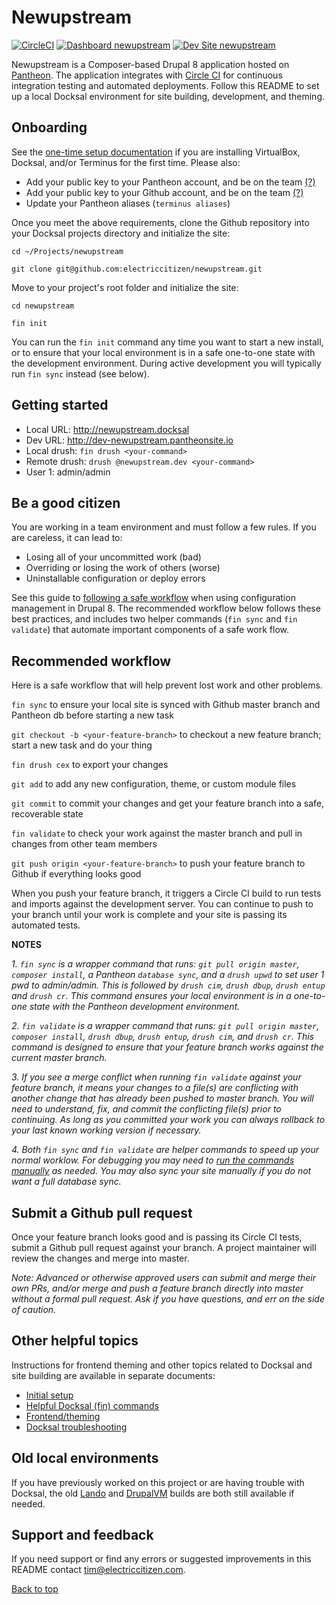 # Newupstream

[![CircleCI](https://circleci.com/gh/electriccitizen/newupstream.svg?style=shield)](https://circleci.com/gh/electriccitizen/newupstream)
[![Dashboard newupstream](https://img.shields.io/badge/dashboard-newupstream-yellow.svg)](https://dashboard.pantheon.io/sites/9ec12d94-c804-44b7-968e-166a0b49fdc0#dev/code)
[![Dev Site newupstream](https://img.shields.io/badge/site-newupstream-blue.svg)](http://dev-newupstream.pantheonsite.io/)

Newupstream is a Composer-based Drupal 8 application hosted on [Pantheon](http://dashboard.getpantheon.com). The application integrates with [Circle CI](https://circleci.com/dashboard) for continuous integration testing and automated deployments. Follow this README to set up a local Docksal environment for site building, development, and theming. 

## Onboarding

See the [one-time setup documentation](docs/SETUP.md) if you are installing VirtualBox, Docksal, and/or Terminus for the first time. Please also:

* Add your public key to your Pantheon account, and be on the team [(?)](https://pantheon.io/docs/ssh-keys/)
* Add your public key to your Github account, and be on the team [(?)](https://help.github.com/articles/adding-a-new-ssh-key-to-your-github-account/)
* Update your Pantheon aliases (```terminus aliases```)

Once you meet the above requirements, clone the Github repository into your Docksal projects directory and initialize the site:

```cd ~/Projects/newupstream```

```git clone git@github.com:electriccitizen/newupstream.git```

Move to your project's root folder and initialize the site:

```cd newupstream```

```fin init```

You can run the ```fin init``` command any time you want to start a new install, or to ensure that your local environment is in a safe one-to-one state with the development environment. During active development you will typically run ```fin sync``` instead (see below).

## Getting started

* Local URL: http://newupstream.docksal
* Dev URL: http://dev-newupstream.pantheonsite.io
* Local drush: ```fin drush <your-command>```
* Remote drush: ```drush @newupstream.dev <your-command>```
* User 1: admin/admin

## Be a good citizen

You are working in a team environment and must follow a few rules. If you are careless, it can lead to:

* Losing all of your uncommitted work (bad)
* Overriding or losing the work of others (worse)
* Uninstallable configuration or deploy errors

See this guide to [following a safe workflow](docs/WORKFLOW.md) when using configuration management in Drupal 8. The recommended workflow below follows these best practices, and includes two helper commands (```fin sync``` and ```fin validate```) that automate important components of a safe work flow.

## Recommended workflow

Here is a safe workflow that will help prevent lost work and other problems.

```fin sync``` to ensure your local site is synced with Github master branch and Pantheon db before starting a new task

```git checkout -b <your-feature-branch>``` to checkout a new feature branch; start a new task and do your thing

```fin drush cex``` to export your changes

```git add``` to add any new configuration, theme, or custom module files 

```git commit``` to commit your changes and get your feature branch into a safe, recoverable state

```fin validate``` to check your work against the master branch and pull in changes from other team members

```git push origin <your-feature-branch>``` to push your feature branch to Github if everything looks good

When you push your feature branch, it triggers a Circle CI build to run tests and imports against the development server. You can continue to push to your branch until your work is complete and your site is passing its automated tests.

**NOTES**

*1. ```fin sync``` is a wrapper command that runs: ```git pull origin master```, ```composer install```, a Pantheon ```database sync```, and a ```drush upwd``` to set user 1 pwd to admin/admin. This is followed by ```drush cim```, ```drush dbup```, ```drush entup``` and ```drush cr```. This command ensures your local environment is in a one-to-one state with the Pantheon development environment.*

*2. ```fin validate``` is a wrapper command that runs: ```git pull origin master```, ```composer install```, ```drush dbup```, ```drush entup```, ```drush cim```, and ```drush cr```. This command is designed to ensure that your feature branch works against the current master branch.*

*3. If you see a merge conflict when running ```fin validate``` against your feature branch, it means your changes to a file(s) are conflicting with another change that has already been pushed to master branch. You will need to understand, fix, and commit the conflicting file(s) prior to continuing. As long as you committed your work you can always rollback to your last known working version if necessary.*

*4. Both ```fin sync``` and ```fin validate``` are  helper commands to speed up your normal worklow. For debugging you may need to [run the commands manually](docs/WORKFLOW.md) as needed. You may also sync your site manually if you do not want a full database sync.*

## Submit a Github pull request

Once your feature branch looks good and is passing its Circle CI tests, submit a Github pull request against your branch. A project maintainer will review the changes and merge into master.

*Note: Advanced or otherwise approved users can submit and merge their own PRs, and/or merge and push a feature branch directly into master without a formal pull request. Ask if you have questions, and err on the side of caution.*


## Other helpful topics

Instructions for frontend theming and other topics related to Docksal and site building are available in separate documents:

* [Initial setup](docs/SETUP.md)
* [Helpful Docksal (fin) commands](docs/DOCKSAL.md)
* [Frontend/theming](docs/THEME.md)
* [Docksal troubleshooting](https://docs.docksal.io/en/develop/troubleshooting/)

## Old local environments

If you have previously worked on this project or are having trouble with Docksal, the old [Lando](docs/LANDO.md) and [DrupalVM](docs/DRUPALVM.md) builds are both still available if needed.


## Support and feedback

If you need support or find any errors or suggested improvements in this README contact <tim@electriccitizen.com>.

[Back to top](#newupstream)
